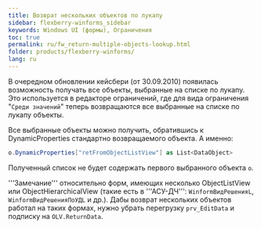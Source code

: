 ```yaml
---
title: Возврат нескольких объектов по лукапу
sidebar: flexberry-winforms_sidebar
keywords: Windows UI (формы), Ограничения
toc: true
permalink: ru/fw_return-multiple-objects-lookup.html
folder: products/flexberry-winforms/
lang: ru
---
```


В очередном обновлении кейсбери (от 30.09.2010) появилась возможность получать все объекты, выбранные на списке по лукапу.
Это используется в редакторе ограничений, где для вида ограничения "`Среди значений`" теперь возвращаются все выбранные на списке по лукапу объекты.


Все выбранные объекты можно получить, обратившись к DynamicProperties стандартно возвращаемого объекта. А именно:
```cs
o.DynamicProperties["retFromObjectListView"] as List<DataObject>
```

Полученный список не будет содержать первого выбранного объекта `o`.


'''Замечание''' относительно форм, имеющих несколько ObjectListView или ObjectHierarchicalView (такие есть в '''АСУ-ДЧ''': `WinformВидРешенияL`, `WinformВидРешенияПоУДL` и др.). Дабы возврат нескольких объектов работал на таких формах, нужно убрать перегрузку `prv_EditData` и подписку на `OLV.ReturnData`.